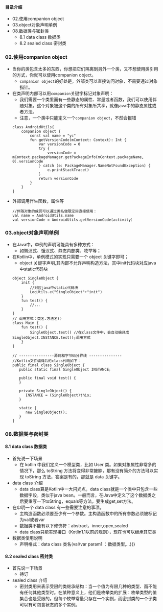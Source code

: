 #### 目录介绍
- 02.使用companion object
- 03.object对象声明单例
- 08.数据类与密封类
    - 8.1 data class 数据类
    - 8.2 sealed class 密封类






### 02.使用companion object
- 当你的类包含太多的东西，你想把它们隔离到另外一个类，又不想使用类引用的方式，你就可以使用companion object。
    - `companion object`的好处是，外部类可以直接访问对象，不需要通过对象指针。
- 在类声明内部可以用`companion`关键字标记对象声明：
    - 我们需要一个类里面有一些静态的属性、常量或者函数，我们可以使用伴随对象。这个对象被这个类的所有对象所共享，就像java中的静态属性或者方法。
    - 注意，一个类中只能定义一个`companion object`，不然会报错
    ```
    class AndroidUtils{
        companion object {
            const val name = "yc"
            fun getVersionCode(mContext: Context): Int {
                var versionCode = 0
                try {
                    versionCode = mContext.packageManager.getPackageInfo(mContext.packageName, 0).versionCode
                } catch (e: PackageManager.NameNotFoundException) {
                    e.printStackTrace()
                }
                return versionCode
            }
        }
    }
    ```
- 外部调用伴生函数，属性等
    ```
    //伴随对象的成员可以通过类名做限定词直接使用：
    val name = AndroidUtils.name
    val versionCode = AndroidUtils.getVersionCode(activity)
    ```
    


### 03.object对象声明单例
- 在Java中，单例的声明可能具有多种方式：
    - 如懒汉式、饿汉式、静态内部类、枚举等；
- 在Kotlin中，单例模式的实现只需要一个 object 关键字即可；
    - object 关键字声明,其内部不允许声明构造方法，其中init代码块对应java中static代码块
    ```
    object SingleObject {
        init {
            //对应java中static代码块
            LogUtils.e("SingleObject"+"init")
        }
        fun test() {
            //...
        }
    }
    // 调用方式：类名.方法名()
    class Main {
        fun test() {
            SingleObject.test() //在class文件中，会自动编译成SingleObject.INSTANCE.test();调用方式
        }
    }
    
    // ----------------源码和字节码分界线 ---------------
    //Kotlin文件编译后的class代码如下：
    public final class SingleObject {
       public static final SingleObject INSTANCE;
    
       public final void test() {
       }
    
       private SingleObject() {
          INSTANCE = (SingleObject)this;
       }
    
       static {
          new SingleObject();
       }
    }
    ```



### 08.数据类与密封类
#### 8.1 data class 数据类
- 首先说一下场景
    - 在 kotlin 中我们定义一个模型类，比如 User 类。如果对象属性非常多的情况下，那么 toString 方法将变得非常臃肿，那有没有简介的方法可以实现 toString 方法，答案是有的，那就是 data 关键字。
- data class 介绍
    - data class算是Kotlin中一大闪光点，data class就是一个类中只包含一些数据字段，类似于java bean。一般而言，在Java中定义了这个数据类之后要重写一下toString，equals等方法，要生成get,set方法。
- 在申明一个 data class 有一些需要注意的事项。
    - 主构造函数必须要至少有一个参数。主构造函数中的所有参数必须被标记为val或者var
    - 数据类不能有以下修饰符：abstract，inner,open,sealed
    - data class只能实现接口（Kotlin1.1以前的规则），现在也可以继承其它类
- 数据类使用说明
    - 声明格式：data class 类名(val/var param1 ：数据类型,…){}


#### 8.2 sealed class 密封类
- 首先说一下场景
    - 待订
- sealed class 介绍
    - 密封类用来表示受限的类继承结构：当一个值为有限几种的类型、而不能有任何其他类型时。在某种意义上，他们是枚举类的扩展：枚举类型的值集合也是受限的，但每个枚举常量只存在一个实例，而密封类的一个子类可以有可包含状态的多个实例。







